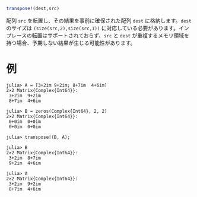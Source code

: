 ```julia
transpose!(dest,src)
```

配列 `src` を転置し、その結果を事前に確保された配列 `dest` に格納します。`dest` のサイズは `(size(src,2),size(src,1))` に対応している必要があります。インプレースの転置はサポートされておらず、`src` と `dest` が重複するメモリ領域を持つ場合、予期しない結果が生じる可能性があります。

# 例

```jldoctest
julia> A = [3+2im 9+2im; 8+7im  4+6im]
2×2 Matrix{Complex{Int64}}:
 3+2im  9+2im
 8+7im  4+6im

julia> B = zeros(Complex{Int64}, 2, 2)
2×2 Matrix{Complex{Int64}}:
 0+0im  0+0im
 0+0im  0+0im

julia> transpose!(B, A);

julia> B
2×2 Matrix{Complex{Int64}}:
 3+2im  8+7im
 9+2im  4+6im

julia> A
2×2 Matrix{Complex{Int64}}:
 3+2im  9+2im
 8+7im  4+6im
```

